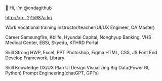 
👋 Hi, I’m @ondagithub

http://xn--2j1b987a.kr/

Work
Vocational training instructor/teacher(UI/UX Engineer, OA Master)

Career
Samsungfire, Kblife, Hyundai Capital, Nonghyup Banking, VHS Medical Center, EBSi, Skyedu, KTHRD Portal

Skill Strong
HWP, Excel, PPT
Photoshop, Figma
HTML, CSS, JS
Font End Develop Framework, Library

Skill Knowledge
DX/UX Plan
UI Design
Visualizing Big Data(Power BI, Python)
Prompt Engineering(chatGPT, GPTs)
